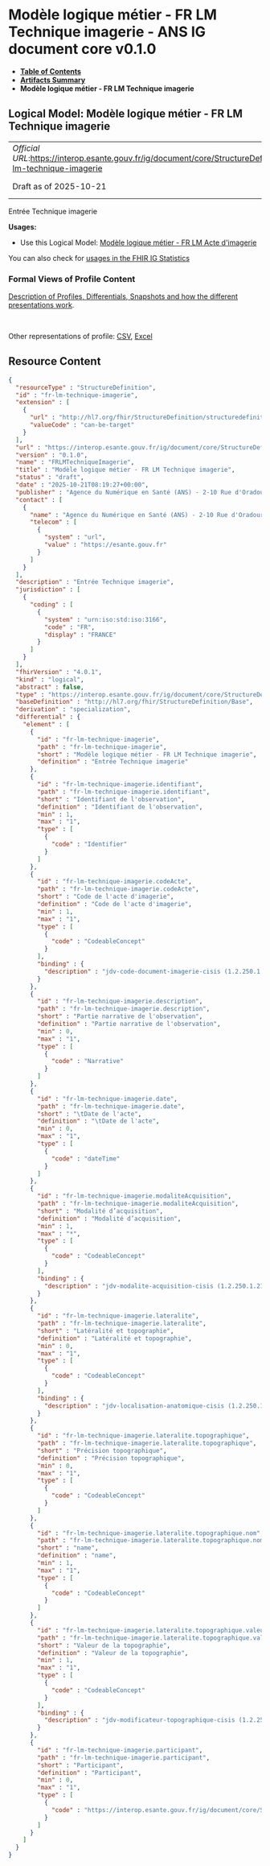 # Modèle logique métier - FR LM Technique imagerie - ANS IG document core v0.1.0

* [**Table of Contents**](toc.md)
* [**Artifacts Summary**](artifacts.md)
* **Modèle logique métier - FR LM Technique imagerie**

## Logical Model: Modèle logique métier - FR LM Technique imagerie 

| | |
| :--- | :--- |
| *Official URL*:https://interop.esante.gouv.fr/ig/document/core/StructureDefinition/fr-lm-technique-imagerie | *Version*:0.1.0 |
| Draft as of 2025-10-21 | *Computable Name*:FRLMTechniqueImagerie |

 
Entrée Technique imagerie 

**Usages:**

* Use this Logical Model: [Modèle logique métier - FR LM Acte d'imagerie](StructureDefinition-fr-lm-acte-imagerie.md)

You can also check for [usages in the FHIR IG Statistics](https://packages2.fhir.org/xig/ans.document.fr.core|current/StructureDefinition/fr-lm-technique-imagerie)

### Formal Views of Profile Content

 [Description of Profiles, Differentials, Snapshots and how the different presentations work](http://build.fhir.org/ig/FHIR/ig-guidance/readingIgs.html#structure-definitions). 

 

Other representations of profile: [CSV](StructureDefinition-fr-lm-technique-imagerie.csv), [Excel](StructureDefinition-fr-lm-technique-imagerie.xlsx) 



## Resource Content

```json
{
  "resourceType" : "StructureDefinition",
  "id" : "fr-lm-technique-imagerie",
  "extension" : [
    {
      "url" : "http://hl7.org/fhir/StructureDefinition/structuredefinition-type-characteristics",
      "valueCode" : "can-be-target"
    }
  ],
  "url" : "https://interop.esante.gouv.fr/ig/document/core/StructureDefinition/fr-lm-technique-imagerie",
  "version" : "0.1.0",
  "name" : "FRLMTechniqueImagerie",
  "title" : "Modèle logique métier - FR LM Technique imagerie",
  "status" : "draft",
  "date" : "2025-10-21T08:19:27+00:00",
  "publisher" : "Agence du Numérique en Santé (ANS) - 2-10 Rue d'Oradour-sur-Glane, 75015 Paris",
  "contact" : [
    {
      "name" : "Agence du Numérique en Santé (ANS) - 2-10 Rue d'Oradour-sur-Glane, 75015 Paris",
      "telecom" : [
        {
          "system" : "url",
          "value" : "https://esante.gouv.fr"
        }
      ]
    }
  ],
  "description" : "Entrée Technique imagerie",
  "jurisdiction" : [
    {
      "coding" : [
        {
          "system" : "urn:iso:std:iso:3166",
          "code" : "FR",
          "display" : "FRANCE"
        }
      ]
    }
  ],
  "fhirVersion" : "4.0.1",
  "kind" : "logical",
  "abstract" : false,
  "type" : "https://interop.esante.gouv.fr/ig/document/core/StructureDefinition/fr-lm-technique-imagerie",
  "baseDefinition" : "http://hl7.org/fhir/StructureDefinition/Base",
  "derivation" : "specialization",
  "differential" : {
    "element" : [
      {
        "id" : "fr-lm-technique-imagerie",
        "path" : "fr-lm-technique-imagerie",
        "short" : "Modèle logique métier - FR LM Technique imagerie",
        "definition" : "Entrée Technique imagerie"
      },
      {
        "id" : "fr-lm-technique-imagerie.identifiant",
        "path" : "fr-lm-technique-imagerie.identifiant",
        "short" : "Identifiant de l'observation",
        "definition" : "Identifiant de l'observation",
        "min" : 1,
        "max" : "1",
        "type" : [
          {
            "code" : "Identifier"
          }
        ]
      },
      {
        "id" : "fr-lm-technique-imagerie.codeActe",
        "path" : "fr-lm-technique-imagerie.codeActe",
        "short" : "Code de l'acte d'imagerie",
        "definition" : "Code de l'acte d'imagerie",
        "min" : 1,
        "max" : "1",
        "type" : [
          {
            "code" : "CodeableConcept"
          }
        ],
        "binding" : {
          "description" : "jdv-code-document-imagerie-cisis (1.2.250.1.213.1.1.5.687)"
        }
      },
      {
        "id" : "fr-lm-technique-imagerie.description",
        "path" : "fr-lm-technique-imagerie.description",
        "short" : "Partie narrative de l'observation",
        "definition" : "Partie narrative de l'observation",
        "min" : 0,
        "max" : "1",
        "type" : [
          {
            "code" : "Narrative"
          }
        ]
      },
      {
        "id" : "fr-lm-technique-imagerie.date",
        "path" : "fr-lm-technique-imagerie.date",
        "short" : "\tDate de l'acte",
        "definition" : "\tDate de l'acte",
        "min" : 0,
        "max" : "1",
        "type" : [
          {
            "code" : "dateTime"
          }
        ]
      },
      {
        "id" : "fr-lm-technique-imagerie.modaliteAcquisition",
        "path" : "fr-lm-technique-imagerie.modaliteAcquisition",
        "short" : "Modalité d’acquisition",
        "definition" : "Modalité d’acquisition",
        "min" : 1,
        "max" : "*",
        "type" : [
          {
            "code" : "CodeableConcept"
          }
        ],
        "binding" : {
          "description" : "jdv-modalite-acquisition-cisis (1.2.250.1.213.1.1.5.618)"
        }
      },
      {
        "id" : "fr-lm-technique-imagerie.lateralite",
        "path" : "fr-lm-technique-imagerie.lateralite",
        "short" : "Latéralité et topographie",
        "definition" : "Latéralité et topographie",
        "min" : 0,
        "max" : "1",
        "type" : [
          {
            "code" : "CodeableConcept"
          }
        ],
        "binding" : {
          "description" : "jdv-localisation-anatomique-cisis (1.2.250.1.213.1.1.5.694)"
        }
      },
      {
        "id" : "fr-lm-technique-imagerie.lateralite.topographique",
        "path" : "fr-lm-technique-imagerie.lateralite.topographique",
        "short" : "Précision topographique",
        "definition" : "Précision topographique",
        "min" : 0,
        "max" : "1",
        "type" : [
          {
            "code" : "CodeableConcept"
          }
        ]
      },
      {
        "id" : "fr-lm-technique-imagerie.lateralite.topographique.nom",
        "path" : "fr-lm-technique-imagerie.lateralite.topographique.nom",
        "short" : "name",
        "definition" : "name",
        "min" : 1,
        "max" : "1",
        "type" : [
          {
            "code" : "CodeableConcept"
          }
        ]
      },
      {
        "id" : "fr-lm-technique-imagerie.lateralite.topographique.valeur",
        "path" : "fr-lm-technique-imagerie.lateralite.topographique.valeur",
        "short" : "Valeur de la topographie",
        "definition" : "Valeur de la topographie",
        "min" : 1,
        "max" : "1",
        "type" : [
          {
            "code" : "CodeableConcept"
          }
        ],
        "binding" : {
          "description" : "jdv-modificateur-topographique-cisis (1.2.250.1.213.1.1.5.688)"
        }
      },
      {
        "id" : "fr-lm-technique-imagerie.participant",
        "path" : "fr-lm-technique-imagerie.participant",
        "short" : "Participant",
        "definition" : "Participant",
        "min" : 0,
        "max" : "1",
        "type" : [
          {
            "code" : "https://interop.esante.gouv.fr/ig/document/core/StructureDefinition/fr-lm-participant-corps"
          }
        ]
      }
    ]
  }
}

```
